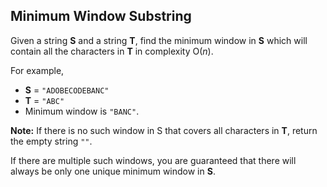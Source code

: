 ## Minimum Window Substring

Given a string **S** and a string **T**, find the minimum window in **S** which will contain all the characters in **T** in complexity O(*n*).

For example,

* **S** = `"ADOBECODEBANC"`
* **T** = `"ABC"`
* Minimum window is `"BANC"`.

**Note:** If there is no such window in S that covers all characters in **T**, return the empty string `""`.

If there are multiple such windows, you are guaranteed that there will always be only one unique minimum window in **S**.
